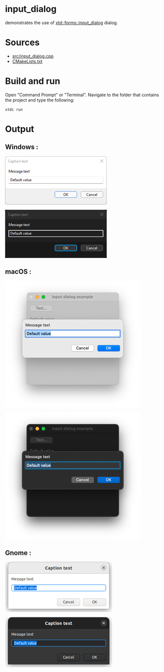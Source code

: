 # input_dialog

demonstrates the use of [xtd::forms::input_dialog](../../../../src/xtd.forms/include/xtd/forms/input_dialog.h) dialog.

# Sources

* [src/input_dialog.cpp](src/input_dialog.cpp)
* [CMakeLists.txt](CMakeLists.txt)

# Build and run

Open "Command Prompt" or "Terminal". Navigate to the folder that contains the project and type the following:

```shell
xtdc run
```

# Output

## Windows :

![Screenshot](../../../../docs/pictures/examples/input_dialog_w.png)

![Screenshot](../../../../docs/pictures/examples/input_dialog_wd.png)

## macOS :

![Screenshot](../../../../docs/pictures/examples/input_dialog_m.png)

![Screenshot](../../../../docs/pictures/examples/input_dialog_md.png)

## Gnome :

![Screenshot](../../../../docs/pictures/examples/input_dialog_g.png)

![Screenshot](../../../../docs/pictures/examples/input_dialog_gd.png)
